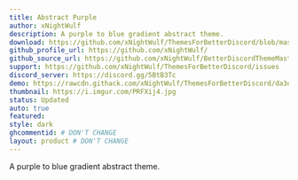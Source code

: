 ```yaml
---
title: Abstract Purple
author: xNightWulf
description: A purple to blue gradient abstract theme.
download: https://github.com/xNightWulf/ThemesForBetterDiscord/blob/master/AbstractPurple.theme.css
github_profile_url: https://github.com/xNightWulf/
github_source_url: https://github.com/xNightWulf/BetterDiscordThemeMasterFile/blob/master/AbstractPurple.theme.css
support: https://github.com/xNightWulf/ThemesForBetterDiscord/issues
discord_server: https://discord.gg/5BtB3Tc
demo: https://rawcdn.githack.com/xNightWulf/ThemesForBetterDiscord/da3ef0a4f798f28eb9fa8c8f1c236f46b5e8bddf/AbstractPurple.theme.css
thumbnail: https://i.imgur.com/PRFXij4.jpg
status: Updated
auto: true
featured: 
style: dark
ghcommentid: # DON'T CHANGE
layout: product # DON'T CHANGE
---
```

A purple to blue gradient abstract theme.